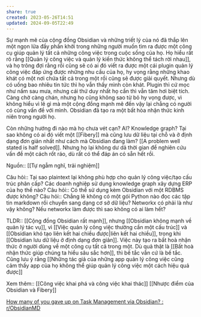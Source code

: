 ```yaml
---
share: true
created: 2023-05-26T14:51
updated: 2024-09-05T22:49
---
```

Sự mạnh mẽ của cộng đồng Obsidian và những triết lý của nó đã thắp lên một ngọn lửa đầy phấn khởi trong những người muốn tìm ra được một công cụ giúp quản lý tất cả những công việc trong cuộc sống của họ. Họ hiểu rất rõ rằng [[Quản lý công việc và quản lý kiến thức không thể tách rời nhau]], và họ trông đợi rằng rồi cũng sẽ có ai đó viết ra được một cái plugin quản lý công việc đáp ứng được những nhu cầu của họ, hy vọng rằng những khao khát có một nơi chứa tất cả trong một rồi cũng sẽ được giải quyết. Nhưng dù có uống bao nhiêu tin tức thì họ vẫn thấy mình còn khát. Plugin thì cứ mọc như nấm sau mưa, nhưng cái thứ duy nhất họ cần thì vẫn tăm hơi biệt tích. Càng chờ càng chán, nhưng họ cũng không sao từ bỏ hy vọng được, vì không hiểu vì lẽ gì mà một cộng đồng mạnh mẽ đến vậy lại chẳng có người có cùng vấn đề với mình. Obsidian đã tạo ra một bất hòa nhận thức kinh niên trong người họ. 

Còn những hướng đi nào mà họ chưa vét cạn? AI? Knowledge graph? Tại sao không có ai đó viết một [[Fibery]] mà cũng lưu dữ liệu tại chỗ và ở định dạng đơn giản nhất như cách mà Obsidian đang làm? [[A problem well stated is half solved]]. Nhưng họ lại không dư dả thời gian để nghiên cứu vấn đề một cách rốt ráo, dù rất có thể đáp án có sẵn hết rồi.

Nguồn:: [[Tự ngẫm nghĩ, trải nghiệm]]

Câu hỏi:: Tại sao plaintext lại không phù hợp cho quản lý công việc/tạo cấu trúc phân cấp? Các doanh nghiệp sử dụng knowledge graph xây dựng ERP của họ thế nào?
Câu hỏi:: Có thể sử dụng kèm Obsidian với một RDBMS được không?
Câu hỏi:: Chẳng lẽ không có một gói Python nào đọc các tập tin markdown rồi chuyển sang dạng cơ sở dữ liệu? Networkx có phải là như vậy không?  Nếu networkx làm được thì sao không có ai làm hết?

TLDR:: [[Cộng đồng Obsidian rất mạnh]], nhưng [[Obsidian không mạnh về quản lý tác vụ]], vì [[Việc quản lý công việc thường cần một cấu trúc]] và [[Obsidian khó tạo liên kết hai chiều được|liên kết hai chiều]], trong khi [[Obsidian lưu dữ liệu ở định dạng đơn giản]]. Việc này tạo ra bất hoà nhận thức ở người dùng về một công cụ tất cả trong một. Dù quả thật là [[Bất hoà nhận thức giúp chúng ta hiểu sâu sắc hơn]], thì bế tắc vẫn cứ là bế tắc. Cũng lưu ý rằng [[Những tác giả của những app quản lý công việc cũng cảm thấy app của họ không thể giúp quản lý công việc một cách hiệu quả được]]

Xem thêm:: [[Công việc khai phá và công việc khai thác]]
[[Nhược điểm của Obsidian và Fibery]]

[How many of you gave up on Task Management via Obsidian? : r/ObsidianMD](https://www.reddit.com/r/ObsidianMD/comments/1dha073/how_many_of_you_gave_up_on_task_management_via/)